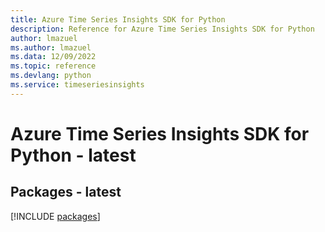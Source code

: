 ```yaml
---
title: Azure Time Series Insights SDK for Python
description: Reference for Azure Time Series Insights SDK for Python
author: lmazuel
ms.author: lmazuel
ms.data: 12/09/2022
ms.topic: reference
ms.devlang: python
ms.service: timeseriesinsights
---
```

# Azure Time Series Insights SDK for Python - latest
## Packages - latest
[!INCLUDE [packages](time-series-insights-index.md)]